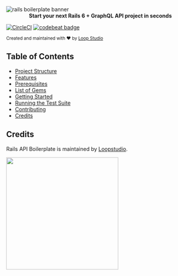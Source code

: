 <img src="https://user-images.githubusercontent.com/31075855/78668329-e03ea300-78b0-11ea-91a7-57ef8da01108.jpg" alt="rails boilerplate banner" align="center" />

<div align="center"><strong>Start your next Rails 6 + GraphQL API project in seconds</strong></div>

[![CircleCI](https://circleci.com/gh/loopstudio/rails-graphql-api-boilerplate.svg?style=svg&circle-token=799b3c96fc98db48ef3bc0f2a8ee02ea0995ba2a)](https://circleci.com/gh/loopstudio/rails-graphql-api-boilerplate)
[![codebeat badge](https://codebeat.co/badges/1213568c-4d37-4f13-8297-4b05dd29a8a7)](https://codebeat.co/a/loopstudio/projects/github-com-loopstudio-rails-graphql-api-boilerplate-master)

<sub> Created and maintained with ❤️ by <a href="[https://loopstudio.dev/](https://loopstudio.dev/)">Loop Studio</a> </sub>


Table of Contents
-----------------

- [Project Structure](#project-structure)
- [Features](#features)
- [Prerequisites](#prerequisites)
- [List of Gems](#list-of-gems)
- [Getting Started](#getting-started)
- [Running the Test Suite](#running-the-test-suite)
- [Contributing](#contributing)
- [Credits](#credits)


Credits
--------
Rails API Boilerplate is maintained by [Loopstudio](https://loopstudio.dev).

[<img src='https://loopstudio.dev/wp-content/uploads/2019/05/logoblack.png' width='300'/>](https://loopstudio.dev)
